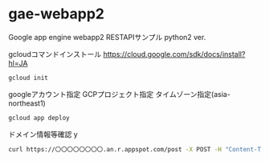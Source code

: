 # gae-webapp2
Google app engine webapp2 RESTAPIサンプル python2 ver.


gcloudコマンドインストール
https://cloud.google.com/sdk/docs/install?hl=JA

```bash
gcloud init
```
googleアカウント指定
GCPプロジェクト指定
タイムゾーン指定(asia-northeast1)

```bash
gcloud app deploy
```
ドメイン情報等確認 y


```bash
curl https://〇〇〇〇〇〇〇〇.an.r.appspot.com/post -X POST -H "Content-Type: application/json" --data '{"key": "value"}'
```
